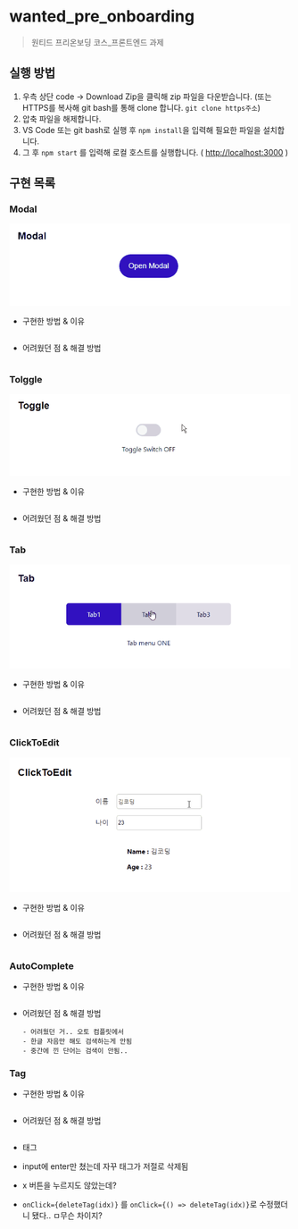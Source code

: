 # wanted_pre_onboarding

> 원티드 프리온보딩 코스_프론트엔드 과제



## 실행 방법

1. 우측 상단 code -> Download Zip을 클릭해 zip 파일을 다운받습니다. (또는 HTTPS를 복사해 git bash를 통해 clone 합니다. `git clone https주소`)
2. 압축 파일을 해제합니다.
3. VS Code 또는 git bash로 실행 후 `npm install`을 입력해 필요한 파일을 설치합니다.
4. 그 후  `npm start` 를 입력해 로컬 호스트를 실행합니다. 
   ( [http://localhost:3000](http://localhost:3000/) )



## 구현 목록

### Modal

![modal](README.assets/modal.gif)

- 구현한 방법 & 이유

  ```
  
  ```

  

- 어려웠던 점 & 해결 방법

  ```
  
  ```

  

### Tolggle

![toggle](README.assets/toggle.gif)

- 구현한 방법 & 이유

  ```
  
  ```

  

- 어려웠던 점 & 해결 방법

  ```
  
  ```

  

### Tab

![tab](README.assets/tab.gif)

- 구현한 방법 & 이유

  ```
  
  ```

  

- 어려웠던 점 & 해결 방법

  ```
  
  ```

  

### ClickToEdit

![ClickToEdit](README.assets/ClickToEdit.gif)

- 구현한 방법 & 이유

  ```
  
  ```

  

- 어려웠던 점 & 해결 방법

  ```
  
  ```

  

### AutoComplete

- 구현한 방법 & 이유

  ```
  
  ```

  

- 어려웠던 점 & 해결 방법

  ```
  - 어려웠던 거.. 오토 컴플릿에서
  - 한글 자음만 해도 검색하는게 안됨
  - 중간에 낀 단어는 검색이 안됨..
  ```

  

### Tag

- 구현한 방법 & 이유

  ```
  
  ```

  

- 어려웠던 점 & 해결 방법

  ```
  
  ```

  

- 태그
- input에 enter만 쳤는데 자꾸 태그가 저절로 삭제됨
- x 버튼을 누르지도 않았는데?
- `onClick={deleteTag(idx)}` 를 `onClick={() => deleteTag(idx)}`로 수정했더니 됐다.. ㅁ무슨 차이지?